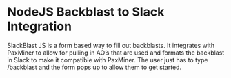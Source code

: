 <h1>NodeJS Backblast to Slack Integration</h1>
<p>SlackBlast JS is a form based way to fill out backblasts.  It integrates with PaxMiner to allow for pulling in AO’s that are used and formats the backblast in Slack to make it compatible with PaxMiner.  The user just has to type /backblast and the form pops up to allow them to get started.</p>

